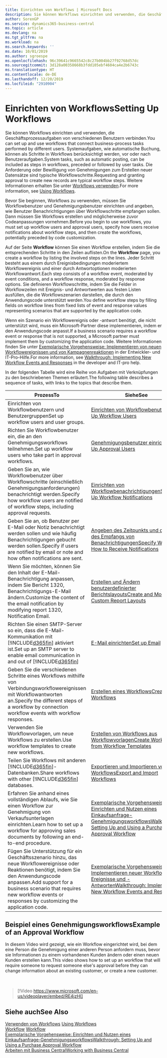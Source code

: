 ```yaml
---
title: Einrichten von Workflows | Microsoft Docs
description: Sie können Workflows einrichten und verwenden, die Geschäftsprozessaufgaben von verschiedenen Benutzern verbinden. Systemaufgaben, wie automatische Buchung, können als Schritte in Workflows berücksichtigt werden, vor oder nach Benutzeraufgaben. Die Anforderung oder Bewilligung von Genehmigungen zum Erstellen neuer Datensätze sind typische Workflowschritte.
author: SorenGP
ms.service: dynamics365-business-central
ms.topic: article
ms.devlang: na
ms.tgt_pltfrm: na
ms.workload: na
ms.search.keywords: ''
ms.date: 10/01/2019
ms.author: sgroespe
ms.openlocfilehash: 96c39641c9665542c8c27b004bb27f92768d57dc
ms.sourcegitcommit: 3d128a00358668b3fdd105ebf4604ca4e2b6743c
ms.translationtype: HT
ms.contentlocale: de-DE
ms.lasthandoff: 12/20/2019
ms.locfileid: "2910904"
---
```

# <a name="setting-up-workflows"></a><span data-ttu-id="c570a-105">Einrichten von Workflows</span><span class="sxs-lookup"><span data-stu-id="c570a-105">Setting Up Workflows</span></span>
<span data-ttu-id="c570a-106">Sie können Workflows einrichten und verwenden, die Geschäftsprozessaufgaben von verschiedenen Benutzern verbinden.</span><span class="sxs-lookup"><span data-stu-id="c570a-106">You can set up and use workflows that connect business-process tasks performed by different users.</span></span> <span data-ttu-id="c570a-107">Systemaufgaben, wie automatische Buchung, können als Schritte in Workflows berücksichtigt werden, vor oder nach Benutzeraufgaben.</span><span class="sxs-lookup"><span data-stu-id="c570a-107">System tasks, such as automatic posting, can be included as steps in workflows, preceded or followed by user tasks.</span></span> <span data-ttu-id="c570a-108">Die Anforderung oder Bewilligung von Genehmigungen zum Erstellen neuer Datensätze sind typische Workflowschritte.</span><span class="sxs-lookup"><span data-stu-id="c570a-108">Requesting and granting approval to create new records are typical workflow steps.</span></span> <span data-ttu-id="c570a-109">Weitere Informationen erhalten Sie unter [Workflows verwenden](across-use-workflows.md).</span><span class="sxs-lookup"><span data-stu-id="c570a-109">For more information, see [Using Workflows](across-use-workflows.md).</span></span>  

 <span data-ttu-id="c570a-110">Bevor Sie beginnen, Workflows zu verwenden, müssen Sie Workflowbenutzer und Genehmigungsbenutzer einrichten und angeben, wie Benutzer Benachrichtigungen über Workflowschritte empfangen sollen. Dann müssen Sie Workflows erstellen und möglicherweise zuvor Codeanpassungen vornehmen.</span><span class="sxs-lookup"><span data-stu-id="c570a-110">Before you begin to use workflows, you must set up workflow users and approval users, specify how users receive notifications about workflow steps, and then create the workflows, potentially preceded by code customization.</span></span>  

 <span data-ttu-id="c570a-111">Auf der Seite **Workflow** können Sie einen Workflow erstellen, indem Sie die entsprechenden Schritte in den Zeilen auflisten.</span><span class="sxs-lookup"><span data-stu-id="c570a-111">On the **Workflow** page, you create a workflow by listing the involved steps on the lines.</span></span> <span data-ttu-id="c570a-112">Jeder Schritt besteht aus einem durch Ereignisbedingungen moderiertem Workflowereignis und einer durch Antwortoptionen moderierten Workflowantwort.</span><span class="sxs-lookup"><span data-stu-id="c570a-112">Each step consists of a workflow event, moderated by event conditions, and a workflow response, moderated by response options.</span></span> <span data-ttu-id="c570a-113">Sie definieren Workflowschritte, indem Sie die Felder in Workflowzeilen mit Ereignis- und Antwortwerten aus festen Listen ausfüllen, die die Workflowszenarien darstellen, die durch den Anwendungscode unterstützt werden.</span><span class="sxs-lookup"><span data-stu-id="c570a-113">You define workflow steps by filling fields on workflow lines from fixed lists of event and response values representing scenarios that are supported by the application code.</span></span>  

 <span data-ttu-id="c570a-114">Wenn ein Szenario ein Workflowereignis oder -antwort benötigt, die nicht unterstützt wird, muss ein Microsoft-Partner diese implementieren, indem er den Anwendungscode anpasst.</span><span class="sxs-lookup"><span data-stu-id="c570a-114">If a business scenario requires a workflow event or response that is not supported, a Microsoft partner must implement them by customizing the application code.</span></span> <span data-ttu-id="c570a-115">Weitere Informationen finden Sie unter [Exemplarische Vorgehensweise: Implementieren von neuen Workflowereignissen und von Kampagnenreaktionen](/dynamics-nav/Walkthrough--Implementing-New-Workflow-Events-and-Responses) in der Entwickler- und IT-Pro-Hilfe.</span><span class="sxs-lookup"><span data-stu-id="c570a-115">For more information, see [Walkthrough: Implementing New Workflow Events and Responses](/dynamics-nav/Walkthrough--Implementing-New-Workflow-Events-and-Responses) in the developer and IT-pro help.</span></span>

 <span data-ttu-id="c570a-116">In der folgenden Tabelle wird eine Reihe von Aufgaben mit Verknüpfungen zu den beschriebenen Themen erläutert.</span><span class="sxs-lookup"><span data-stu-id="c570a-116">The following table describes a sequence of tasks, with links to the topics that describe them.</span></span>  

|<span data-ttu-id="c570a-117">**Prozess**</span><span class="sxs-lookup"><span data-stu-id="c570a-117">**To**</span></span>|<span data-ttu-id="c570a-118">**Siehe**</span><span class="sxs-lookup"><span data-stu-id="c570a-118">**See**</span></span>|  
|------------|-------------|  
|<span data-ttu-id="c570a-119">Einrichten von Workflowbenutzern und Benutzergruppen</span><span class="sxs-lookup"><span data-stu-id="c570a-119">Set up workflow users and user groups.</span></span>|[<span data-ttu-id="c570a-120">Einrichten von Workflowbenutzern</span><span class="sxs-lookup"><span data-stu-id="c570a-120">Set Up Workflow Users</span></span>](across-how-to-set-up-workflow-users.md)|  
|<span data-ttu-id="c570a-121">Richten Sie Workflowbenutzer ein, die an den Genehmigungsworkflows teilnehmen.</span><span class="sxs-lookup"><span data-stu-id="c570a-121">Set up workflow users who take part in approval workflows.</span></span>|[<span data-ttu-id="c570a-122">Genehmigungsbenutzer einrichten</span><span class="sxs-lookup"><span data-stu-id="c570a-122">Set Up Approval Users</span></span>](across-how-to-set-up-approval-users.md)|  
|<span data-ttu-id="c570a-123">Geben Sie an, wie Workflowbenutzer über Workflowschritte (einschließlich Genehmigungsanforderungen) benachrichtigt werden.</span><span class="sxs-lookup"><span data-stu-id="c570a-123">Specify how workflow users are notified of workflow steps, including approval requests.</span></span>|[<span data-ttu-id="c570a-124">Einrichten von Workflowbenachrichtigungen</span><span class="sxs-lookup"><span data-stu-id="c570a-124">Setting Up Workflow Notifications</span></span>](across-setting-up-workflow-notifications.md)|  
|<span data-ttu-id="c570a-125">Geben Sie an, ob Benutzer per E-Mail oder Notiz benachrichtigt werden sollen und wie häufig Benachrichtigungen gebucht werden sollen.</span><span class="sxs-lookup"><span data-stu-id="c570a-125">Specify if users are notified by email or note and how often notifications are sent.</span></span>|[<span data-ttu-id="c570a-126">Angeben des Zeitpunkts und der Art des Empfangs von Benachrichtigungen</span><span class="sxs-lookup"><span data-stu-id="c570a-126">Specify When and How to Receive Notifications</span></span>](across-how-to-specify-when-and-how-to-receive-notifications.md)|  
|<span data-ttu-id="c570a-127">Wenn Sie möchten, können Sie den Inhalt der E-Mail-Benachrichtigung anpassen, indem Sie Bericht 1320, Benachrichtigungs-E-Mail ändern.</span><span class="sxs-lookup"><span data-stu-id="c570a-127">Customize the content of the email notification by modifying report 1320, Notification Email.</span></span>|[<span data-ttu-id="c570a-128">Erstellen und Ändern benutzerdefinierter Berichtslayouts</span><span class="sxs-lookup"><span data-stu-id="c570a-128">Create and Modify Custom Report Layouts</span></span>](ui-how-create-custom-report-layout.md)|  
|<span data-ttu-id="c570a-129">Richten Sie einen SMTP-Server so ein, dass die E-Mail-Kommunikation mit [!INCLUDE[d365fin](includes/d365fin_md.md)] aktiviert ist.</span><span class="sxs-lookup"><span data-stu-id="c570a-129">Set up an SMTP server to enable email communication in and out of [!INCLUDE[d365fin](includes/d365fin_md.md)]</span></span>|[<span data-ttu-id="c570a-130">E-Mail einrichten</span><span class="sxs-lookup"><span data-stu-id="c570a-130">Set up Email</span></span>](admin-how-setup-email.md)|
|<span data-ttu-id="c570a-131">Geben Sie die verschiedenen Schritte eines Workflows mithilfe von Verbindungsworkflowereignissen mit Workflowantworten an.</span><span class="sxs-lookup"><span data-stu-id="c570a-131">Specify the different steps of a workflow by connection workflow events with workflow responses.</span></span>|[<span data-ttu-id="c570a-132">Erstellen eines Workflows</span><span class="sxs-lookup"><span data-stu-id="c570a-132">Create Workflows</span></span>](across-how-to-create-workflows.md)|  
|<span data-ttu-id="c570a-133">Verwenden Sie Workflowvorlagen, um neue Workflows zu erstellen.</span><span class="sxs-lookup"><span data-stu-id="c570a-133">Use workflow templates to create new workflows.</span></span>|[<span data-ttu-id="c570a-134">Erstellen von Workflows aus Workflowvorlagen</span><span class="sxs-lookup"><span data-stu-id="c570a-134">Create Workflows from Workflow Templates</span></span>](across-how-to-create-workflows-from-workflow-templates.md)|  
|<span data-ttu-id="c570a-135">Teilen Sie Workflows mit anderen [!INCLUDE[d365fin](includes/d365fin_md.md)]-Datenbanken.</span><span class="sxs-lookup"><span data-stu-id="c570a-135">Share workflows with other [!INCLUDE[d365fin](includes/d365fin_md.md)] databases.</span></span>|[<span data-ttu-id="c570a-136">Exportieren und Importieren von Workflows</span><span class="sxs-lookup"><span data-stu-id="c570a-136">Export and Import Workflows</span></span>](across-how-to-export-and-import-workflows.md)|  
|<span data-ttu-id="c570a-137">Erfahren Sie anhand eines vollständigen Ablaufs, wie Sie einen Workflow zur Genehmigung von Verkaufsunterlagen einrichten.</span><span class="sxs-lookup"><span data-stu-id="c570a-137">Learn how to set up a workflow for approving sales documents by following an end-to-end procedure.</span></span>|[<span data-ttu-id="c570a-138">Exemplarische Vorgehensweise: Einrichten und Nutzen eines Einkaufsanfrage-Genehmigungsworkflows</span><span class="sxs-lookup"><span data-stu-id="c570a-138">Walkthrough: Setting Up and Using a Purchase Approval Workflow</span></span>](walkthrough-setting-up-and-using-a-purchase-approval-workflow.md)|  
|<span data-ttu-id="c570a-139">Fügen Sie Unterstützung für ein Geschäftsszenario hinzu, das neue Workflowereignisse oder Reaktionen benötigt, indem Sie den Anwendungscode anpassen.</span><span class="sxs-lookup"><span data-stu-id="c570a-139">Add support for a business scenario that requires new workflow events or responses by customizing the application code.</span></span>|[<span data-ttu-id="c570a-140">Exemplarische Vorgehensweise: Implementieren neuer Workflow-Ereignisse und -Antworten</span><span class="sxs-lookup"><span data-stu-id="c570a-140">Walkthrough: Implementing New Workflow Events and Responses</span></span>](/dynamics-nav/Walkthrough--Implementing-New-Workflow-Events-and-Responses)|  

## <a name="example-of-an-approval-workflow"></a><span data-ttu-id="c570a-141">Beispiel eines Genehmigungsworkflows</span><span class="sxs-lookup"><span data-stu-id="c570a-141">Example of an Approval Workflow</span></span>
<span data-ttu-id="c570a-142">In diesem Video wird gezeigt, wie ein Workflow eingerichtet wird, bei dem eine Person die Genehmigung einer anderen Person anfordern muss, bevor sie Informationen zu einem vorhandenen Kunden ändern oder einen neuen Kunden erstellen kann.</span><span class="sxs-lookup"><span data-stu-id="c570a-142">This video shows how to set up an workflow that will require someone to request someone else's approval before they can change information about an existing customer, or create a new customer.</span></span>  
<br><br>  

> [!Video https://www.microsoft.com/en-us/videoplayer/embed/RE4jzHI]

## <a name="see-also"></a><span data-ttu-id="c570a-143">Siehe auch</span><span class="sxs-lookup"><span data-stu-id="c570a-143">See Also</span></span>  
 <span data-ttu-id="c570a-144">[Verwenden von Workflows](across-use-workflows.md) </span><span class="sxs-lookup"><span data-stu-id="c570a-144">[Using Workflows](across-use-workflows.md) </span></span>  
 <span data-ttu-id="c570a-145">[Workflow](across-workflow.md) </span><span class="sxs-lookup"><span data-stu-id="c570a-145">[Workflow](across-workflow.md) </span></span>  
 [<span data-ttu-id="c570a-146">Exemplarische Vorgehensweise: Einrichten und Nutzen eines Einkaufsanfrage-Genehmigungsworkflows</span><span class="sxs-lookup"><span data-stu-id="c570a-146">Walkthrough: Setting Up and Using a Purchase Approval Workflow</span></span>](walkthrough-setting-up-and-using-a-purchase-approval-workflow.md)  
 [<span data-ttu-id="c570a-147">Arbeiten mit  Business Central</span><span class="sxs-lookup"><span data-stu-id="c570a-147">Working with Business Central</span></span>](ui-work-product.md)
